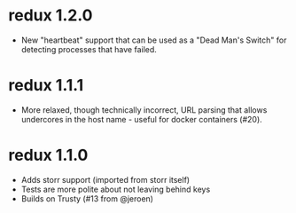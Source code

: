 # redux 1.2.0

* New "heartbeat" support that can be used as a "Dead Man's Switch" for detecting processes that have failed.

# redux 1.1.1

* More relaxed, though technically incorrect, URL parsing that allows undercores in the host name - useful for docker containers (#20).

# redux 1.1.0

* Adds storr support (imported from storr itself)
* Tests are more polite about not leaving behind keys
* Builds on Trusty (#13 from @jeroen)
